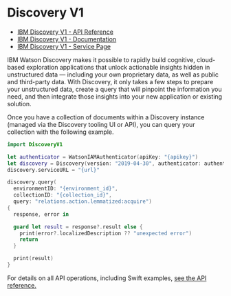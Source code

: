 # Discovery V1

* [IBM Discovery V1 - API Reference](https://cloud.ibm.com/apidocs/discovery?code=swift)
* [IBM Discovery V1 - Documentation](https://cloud.ibm.com/docs/discovery/index.html)
* [IBM Discovery V1 - Service Page](https://www.ibm.com/cloud/watson-discovery)

IBM Watson Discovery makes it possible to rapidly build cognitive, cloud-based exploration applications that unlock actionable insights hidden in unstructured data — including your own proprietary data, as well as public and third-party data. With Discovery, it only takes a few steps to prepare your unstructured data, create a query that will pinpoint the information you need, and then integrate those insights into your new application or existing solution.

Once you have a collection of documents within a Discovery instance (managed via the Discovery tooling UI or API), you can query your collection with the following example.

```swift
import DiscoveryV1

let authenticator = WatsonIAMAuthenticator(apiKey: "{apikey}")
let discovery = Discovery(version: "2019-04-30", authenticator: authenticator)
discovery.serviceURL = "{url}"

discovery.query(
  environmentID: "{environment_id}",
  collectionID: "{collection_id}",
  query: "relations.action.lemmatized:acquire")
{
  response, error in

  guard let result = response?.result else {
    print(error?.localizedDescription ?? "unexpected error")
    return
  }

  print(result)
}
```

For details on all API operations, including Swift examples, [see the API reference.](https://cloud.ibm.com/apidocs/discovery?code=swift)
